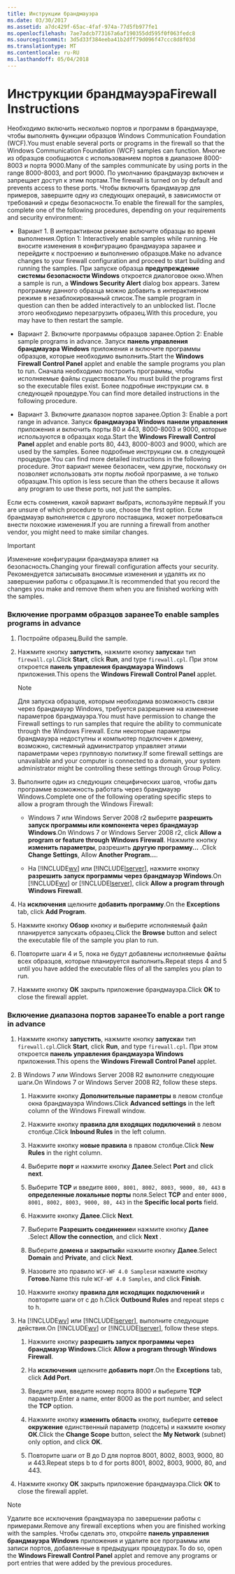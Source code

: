 ```yaml
---
title: Инструкции брандмауэра
ms.date: 03/30/2017
ms.assetid: a7dc429f-65ac-4faf-974a-77d5fb977fe1
ms.openlocfilehash: 7ae7adcb773167a6af190355dd595f0f063fedc8
ms.sourcegitcommit: 3d5d33f384eeba41b2dff79d096f47ccc8d8f03d
ms.translationtype: MT
ms.contentlocale: ru-RU
ms.lasthandoff: 05/04/2018
---
```

# <a name="firewall-instructions"></a><span data-ttu-id="e0483-102">Инструкции брандмауэра</span><span class="sxs-lookup"><span data-stu-id="e0483-102">Firewall Instructions</span></span>
<span data-ttu-id="e0483-103">Необходимо включить несколько портов и программ в брандмауэре, чтобы выполнять функции образцов Windows Communication Foundation (WCF).</span><span class="sxs-lookup"><span data-stu-id="e0483-103">You must enable several ports or programs in the firewall so that the Windows Communication Foundation (WCF) samples can function.</span></span> <span data-ttu-id="e0483-104">Многие из образцов сообщаются с использованием портов в диапазоне 8000-8003 и порта 9000.</span><span class="sxs-lookup"><span data-stu-id="e0483-104">Many of the samples communicate by using ports in the range 8000-8003, and port 9000.</span></span> <span data-ttu-id="e0483-105">По умолчанию брандмауэр включен и запрещает доступ к этим портам.</span><span class="sxs-lookup"><span data-stu-id="e0483-105">The firewall is turned on by default and prevents access to these ports.</span></span> <span data-ttu-id="e0483-106">Чтобы включить брандмауэр для примеров, завершите одну из следующих операций, в зависимости от требований и среды безопасности.</span><span class="sxs-lookup"><span data-stu-id="e0483-106">To enable the firewall for the samples, complete one of the following procedures, depending on your requirements and security environment:</span></span>  
  
-   <span data-ttu-id="e0483-107">Вариант 1. В интерактивном режиме включите образцы во время выполнения.</span><span class="sxs-lookup"><span data-stu-id="e0483-107">Option 1: Interactively enable samples while running.</span></span> <span data-ttu-id="e0483-108">Не вносите изменения в конфигурацию брандмауэра заранее и перейдите к построению и выполнению образцов.</span><span class="sxs-lookup"><span data-stu-id="e0483-108">Make no advance changes to your firewall configuration and proceed to start building and running the samples.</span></span> <span data-ttu-id="e0483-109">При запуске образца **предупреждение системы безопасности Windows** откроется диалоговое окно.</span><span class="sxs-lookup"><span data-stu-id="e0483-109">When a sample is run, a **Windows Security Alert** dialog box appears.</span></span> <span data-ttu-id="e0483-110">Затем программу данного образца можно добавить в интерактивном режиме в незаблокированный список.</span><span class="sxs-lookup"><span data-stu-id="e0483-110">The sample program in question can then be added interactively to an unblocked list.</span></span> <span data-ttu-id="e0483-111">После этого необходимо перезагрузить образец.</span><span class="sxs-lookup"><span data-stu-id="e0483-111">With this procedure, you may have to then restart the sample.</span></span>  
  
-   <span data-ttu-id="e0483-112">Вариант 2. Включите программы образцов заранее.</span><span class="sxs-lookup"><span data-stu-id="e0483-112">Option 2: Enable sample programs in advance.</span></span> <span data-ttu-id="e0483-113">Запуск **панель управления брандмауэра Windows** приложения и включите программы образцов, которые необходимо выполнить.</span><span class="sxs-lookup"><span data-stu-id="e0483-113">Start the **Windows Firewall Control Panel** applet and enable the sample programs you plan to run.</span></span> <span data-ttu-id="e0483-114">Сначала необходимо построить программы, чтобы исполняемые файлы существовали.</span><span class="sxs-lookup"><span data-stu-id="e0483-114">You must build the programs first so the executable files exist.</span></span> <span data-ttu-id="e0483-115">Более подробные инструкции см. в следующей процедуре.</span><span class="sxs-lookup"><span data-stu-id="e0483-115">You can find more detailed instructions in the following procedure.</span></span>  
  
-   <span data-ttu-id="e0483-116">Вариант 3. Включите диапазон портов заранее.</span><span class="sxs-lookup"><span data-stu-id="e0483-116">Option 3: Enable a port range in advance.</span></span> <span data-ttu-id="e0483-117">Запуск **брандмауэра Windows** **панели управления** приложения и включить порты 80 и 443, 8000-8003 и 9000, которые используются в образцах кода.</span><span class="sxs-lookup"><span data-stu-id="e0483-117">Start the **Windows Firewall** **Control Panel** applet and enable ports 80, 443, 8000-8003 and 9000, which are used by the samples.</span></span> <span data-ttu-id="e0483-118">Более подробные инструкции см. в следующей процедуре.</span><span class="sxs-lookup"><span data-stu-id="e0483-118">You can find more detailed instructions in the following procedure.</span></span> <span data-ttu-id="e0483-119">Этот вариант менее безопасен, чем другие, поскольку он позволяет использовать эти порты любой программе, а не только образцам.</span><span class="sxs-lookup"><span data-stu-id="e0483-119">This option is less secure than the others because it allows any program to use these ports, not just the samples.</span></span>  
  
 <span data-ttu-id="e0483-120">Если есть сомнения, какой вариант выбрать, используйте первый.</span><span class="sxs-lookup"><span data-stu-id="e0483-120">If you are unsure of which procedure to use, choose the first option.</span></span> <span data-ttu-id="e0483-121">Если брандмауэр выполняется с другого поставщика, может потребоваться внести похожие изменения.</span><span class="sxs-lookup"><span data-stu-id="e0483-121">If you are running a firewall from another vendor, you might need to make similar changes.</span></span>  
  
> [!IMPORTANT]
>  <span data-ttu-id="e0483-122">Изменение конфигурации брандмауэра влияет на безопасность.</span><span class="sxs-lookup"><span data-stu-id="e0483-122">Changing your firewall configuration affects your security.</span></span> <span data-ttu-id="e0483-123">Рекомендуется записывать вносимые изменения и удалять их по завершении работы с образцами.</span><span class="sxs-lookup"><span data-stu-id="e0483-123">It is recommended that you record the changes you make and remove them when you are finished working with the samples.</span></span>  
  
### <a name="to-enable-samples-programs-in-advance"></a><span data-ttu-id="e0483-124">Включение программ образцов заранее</span><span class="sxs-lookup"><span data-stu-id="e0483-124">To enable samples programs in advance</span></span>  
  
1.  <span data-ttu-id="e0483-125">Постройте образец.</span><span class="sxs-lookup"><span data-stu-id="e0483-125">Build the sample.</span></span>  
  
2.  <span data-ttu-id="e0483-126">Нажмите кнопку **запустить**, нажмите кнопку **запуска**и тип `firewall.cpl`.</span><span class="sxs-lookup"><span data-stu-id="e0483-126">Click **Start**, click **Run**, and type `firewall.cpl`.</span></span> <span data-ttu-id="e0483-127">При этом откроется **панель управления брандмауэра Windows** приложения.</span><span class="sxs-lookup"><span data-stu-id="e0483-127">This opens the **Windows Firewall Control Panel** applet.</span></span>  
  
    > [!NOTE]
    >  <span data-ttu-id="e0483-128">Для запуска образцов, которым необходима возможность связи через брандмауэр Windows, требуется разрешение на изменение параметров брандмауэра.</span><span class="sxs-lookup"><span data-stu-id="e0483-128">You must have permission to change the Firewall settings to run samples that require the ability to communicate through the Windows Firewall.</span></span> <span data-ttu-id="e0483-129">Если некоторые параметры брандмауэра недоступны и компьютер подключен к домену, возможно, системный администратор управляет этими параметрами через групповую политику.</span><span class="sxs-lookup"><span data-stu-id="e0483-129">If some firewall settings are unavailable and your computer is connected to a domain, your system administrator might be controlling these settings through Group Policy.</span></span>  
  
3.  <span data-ttu-id="e0483-130">Выполните один из следующих специфических шагов, чтобы дать программе возможность работать через брандмауэр Windows.</span><span class="sxs-lookup"><span data-stu-id="e0483-130">Complete one of the following operating specific steps to allow a program through the Windows Firewall:</span></span>  
  
    -   <span data-ttu-id="e0483-131">Windows 7 или Windows Server 2008 r2 выберите **разрешить запуск программы или компонента через брандмауэр Windows**.</span><span class="sxs-lookup"><span data-stu-id="e0483-131">On Windows 7 or Windows Server 2008 r2, click **Allow a program or feature through Windows Firewall**.</span></span> <span data-ttu-id="e0483-132">Нажмите кнопку **изменить параметры**, разрешить **другую программу...** .</span><span class="sxs-lookup"><span data-stu-id="e0483-132">Click **Change Settings**, Allow **Another Program…**.</span></span>  
  
    -   <span data-ttu-id="e0483-133">На [!INCLUDE[wv](../../../../includes/wv-md.md)] или [!INCLUDE[lserver](../../../../includes/lserver-md.md)], нажмите кнопку **разрешить запуск программы через брандмауэр Windows**.</span><span class="sxs-lookup"><span data-stu-id="e0483-133">On [!INCLUDE[wv](../../../../includes/wv-md.md)] or [!INCLUDE[lserver](../../../../includes/lserver-md.md)], click **Allow a program through Windows Firewall**.</span></span>  
  
4.  <span data-ttu-id="e0483-134">На **исключения** щелкните **добавить программу**.</span><span class="sxs-lookup"><span data-stu-id="e0483-134">On the **Exceptions** tab, click **Add Program**.</span></span>  
  
5.  <span data-ttu-id="e0483-135">Нажмите кнопку **Обзор** кнопку и выберите исполняемый файл планируется запускать образец.</span><span class="sxs-lookup"><span data-stu-id="e0483-135">Click the **Browse** button and select the executable file of the sample you plan to run.</span></span>  
  
6.  <span data-ttu-id="e0483-136">Повторите шаги 4 и 5, пока не будут добавлены исполняемые файлы всех образцов, которые планируется выполнить.</span><span class="sxs-lookup"><span data-stu-id="e0483-136">Repeat steps 4 and 5 until you have added the executable files of all the samples you plan to run.</span></span>  
  
7.  <span data-ttu-id="e0483-137">Нажмите кнопку **ОК** закрыть приложение брандмауэра.</span><span class="sxs-lookup"><span data-stu-id="e0483-137">Click **OK** to close the firewall applet.</span></span>  
  
### <a name="to-enable-a-port-range-in-advance"></a><span data-ttu-id="e0483-138">Включение диапазона портов заранее</span><span class="sxs-lookup"><span data-stu-id="e0483-138">To enable a port range in advance</span></span>  
  
1.  <span data-ttu-id="e0483-139">Нажмите кнопку **запустить**, нажмите кнопку **запуска**и тип `firewall.cpl`.</span><span class="sxs-lookup"><span data-stu-id="e0483-139">Click **Start**, click **Run**, and type `firewall.cpl`.</span></span> <span data-ttu-id="e0483-140">При этом откроется **панель управления брандмауэра Windows** приложения.</span><span class="sxs-lookup"><span data-stu-id="e0483-140">This opens the **Windows Firewall Control Panel** applet.</span></span>  
  
2.  <span data-ttu-id="e0483-141">В Windows 7 или Windows Server 2008 R2 выполните следующие шаги.</span><span class="sxs-lookup"><span data-stu-id="e0483-141">On Windows 7 or Windows Server 2008 R2, follow these steps.</span></span>  
  
    1.  <span data-ttu-id="e0483-142">Нажмите кнопку **Дополнительные параметры** в левом столбце окна брандмауэра Windows.</span><span class="sxs-lookup"><span data-stu-id="e0483-142">Click **Advanced settings** in the left column of the Windows Firewall window.</span></span>  
  
    2.  <span data-ttu-id="e0483-143">Нажмите кнопку **правила для входящих подключений** в левом столбце.</span><span class="sxs-lookup"><span data-stu-id="e0483-143">Click **Inbound Rules** in the left column.</span></span>  
  
    3.  <span data-ttu-id="e0483-144">Нажмите кнопку **новые правила** в правом столбце.</span><span class="sxs-lookup"><span data-stu-id="e0483-144">Click **New Rules** in the right column.</span></span>  
  
    4.  <span data-ttu-id="e0483-145">Выберите **порт** и нажмите кнопку **Далее**.</span><span class="sxs-lookup"><span data-stu-id="e0483-145">Select **Port** and click **next**.</span></span>  
  
    5.  <span data-ttu-id="e0483-146">Выберите **TCP** и введите `8000, 8001, 8002, 8003, 9000, 80, 443` в **определенные локальные порты** поля.</span><span class="sxs-lookup"><span data-stu-id="e0483-146">Select **TCP** and enter `8000, 8001, 8002, 8003, 9000, 80, 443` in the **Specific local ports** field.</span></span>  
  
    6.  <span data-ttu-id="e0483-147">Нажмите кнопку **Далее**.</span><span class="sxs-lookup"><span data-stu-id="e0483-147">Click **Next**.</span></span>  
  
    7.  <span data-ttu-id="e0483-148">Выберите **Разрешить соединение**и нажмите кнопку **Далее** .</span><span class="sxs-lookup"><span data-stu-id="e0483-148">Select **Allow the connection**, and click **Next** .</span></span>  
  
    8.  <span data-ttu-id="e0483-149">Выберите **домена** и **закрытый**и нажмите кнопку **Далее**.</span><span class="sxs-lookup"><span data-stu-id="e0483-149">Select **Domain** and **Private**, and click **Next**.</span></span>  
  
    9. <span data-ttu-id="e0483-150">Назовите это правило `WCF-WF 4.0 Samples`и нажмите кнопку **Готово**.</span><span class="sxs-lookup"><span data-stu-id="e0483-150">Name this rule `WCF-WF 4.0 Samples`, and click **Finish**.</span></span>  
  
    10. <span data-ttu-id="e0483-151">Нажмите кнопку **правила для исходящих подключений** и повторите шаги от c до h.</span><span class="sxs-lookup"><span data-stu-id="e0483-151">Click **Outbound Rules** and repeat steps c to h.</span></span>  
  
3.  <span data-ttu-id="e0483-152">На [!INCLUDE[wv](../../../../includes/wv-md.md)] или [!INCLUDE[lserver](../../../../includes/lserver-md.md)], выполните следующие действия.</span><span class="sxs-lookup"><span data-stu-id="e0483-152">On [!INCLUDE[wv](../../../../includes/wv-md.md)] or [!INCLUDE[lserver](../../../../includes/lserver-md.md)], follow these steps.</span></span>  
  
    1.  <span data-ttu-id="e0483-153">Нажмите кнопку **разрешить запуск программы через брандмауэр Windows**.</span><span class="sxs-lookup"><span data-stu-id="e0483-153">Click **Allow a program through Windows Firewall**.</span></span>  
  
    2.  <span data-ttu-id="e0483-154">На **исключения** щелкните **добавить порт**.</span><span class="sxs-lookup"><span data-stu-id="e0483-154">On the **Exceptions** tab, click **Add Port**.</span></span>  
  
    3.  <span data-ttu-id="e0483-155">Введите имя, введите номер порта 8000 и выберите **TCP** параметр.</span><span class="sxs-lookup"><span data-stu-id="e0483-155">Enter a name, enter 8000 as the port number, and select the **TCP** option.</span></span>  
  
    4.  <span data-ttu-id="e0483-156">Нажмите кнопку **изменить область** кнопку, выберите **сетевое окружение** единственный параметр (подсеть) и нажмите кнопку **ОК**.</span><span class="sxs-lookup"><span data-stu-id="e0483-156">Click the **Change Scope** button, select the **My Network** (subnet) only option, and click **OK**.</span></span>  
  
    5.  <span data-ttu-id="e0483-157">Повторите шаги от B до D для портов 8001, 8002, 8003, 9000, 80 и 443.</span><span class="sxs-lookup"><span data-stu-id="e0483-157">Repeat steps b to d for ports 8001, 8002, 8003, 9000, 80, and 443.</span></span>  
  
4.  <span data-ttu-id="e0483-158">Нажмите кнопку **ОК** закрыть приложение брандмауэра.</span><span class="sxs-lookup"><span data-stu-id="e0483-158">Click **OK** to close the firewall applet.</span></span>  
  
> [!NOTE]
>  <span data-ttu-id="e0483-159">Удалите все исключения брандмауэра по завершении работы с примерами.</span><span class="sxs-lookup"><span data-stu-id="e0483-159">Remove any firewall exceptions when you are finished working with the samples.</span></span> <span data-ttu-id="e0483-160">Чтобы сделать это, откройте **панель управления брандмауэра Windows** приложения и удалите все программы или записи портов, добавленные в предыдущих процедурах.</span><span class="sxs-lookup"><span data-stu-id="e0483-160">To do so, open the **Windows Firewall Control Panel** applet and remove any programs or port entries that were added by the previous procedures.</span></span>
